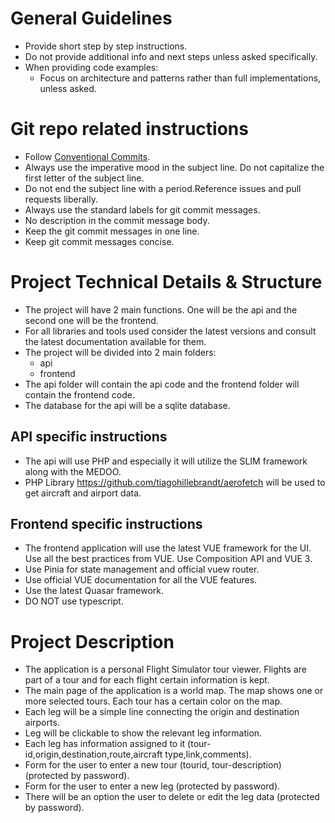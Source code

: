 # General Guidelines

- Provide short step by step instructions.
- Do not provide additional info and next steps unless asked specifically.
- When providing code examples:
  - Focus on architecture and patterns rather than full implementations, unless asked.

# Git repo related instructions

- Follow [Conventional Commits](https://www.conventionalcommits.org/).
- Always use the imperative mood in the subject line. Do not capitalize the first letter of the subject line.
- Do not end the subject line with a period.Reference issues and pull requests liberally.
- Always use the standard labels for git commit messages.
- No description in the commit message body.
- Keep the git commit messages in one line.
- Keep git commit messages concise.

# Project Technical Details & Structure

- The project will have 2 main functions. One will be the api and the second one will be the frontend.
- For all libraries and tools used consider the latest versions and consult the latest documentation available for them.
- The project will be divided into 2 main folders:
  - api
  - frontend
- The api folder will contain the api code and the frontend folder will contain the frontend code.
- The database for the api will be a sqlite database.

## API specific instructions

- The api will use PHP and especially it will utilize the SLIM framework along with the MEDOO.
- PHP Library https://github.com/tiagohillebrandt/aerofetch will be used to get aircraft and airport data.

## Frontend specific instructions

- The frontend application will use the latest VUE framework for the UI. Use all the best practices from VUE. Use Composition API and VUE 3.
- Use Pinia for state management and official vuew router.
- Use official VUE documentation for all the VUE features.
- Use the latest Quasar framework.
- DO NOT use typescript.

# Project Description

- The application is a personal Flight Simulator tour viewer. Flights are part of a tour and for each flight certain information is kept.
- The main page of the application is a world map. The map shows one or more selected tours. Each tour has a certain color on the map.
- Each leg will be a simple line connecting the origin and destination airports.
- Leg will be clickable to show the relevant leg information.
- Each leg has information assigned to it (tour-id,origin,destination,route,aircraft type,link,comments).
- Form for the user to enter a new tour (tourid, tour-description) (protected by password).
- Form for the user to enter a new leg (protected by password).
- There will be an option the user to delete or edit the leg data (protected by password).
